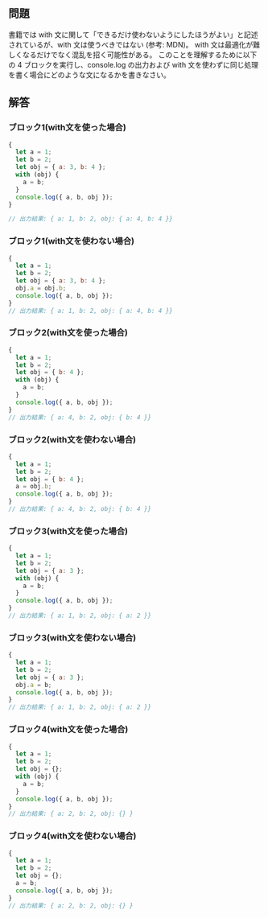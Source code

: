 ## 問題

書籍では with 文に関して「できるだけ使わないようにしたほうがよい」と記述されているが、with 文は使うべきではない (参考: MDN)。
with 文は最適化が難しくなるだけでなく混乱を招く可能性がある。
このことを理解するために以下の 4 ブロックを実行し、console.log の出力および with 文を使わずに同じ処理を書く場合にどのような文になるかを書きなさい。

## 解答

### ブロック1(with文を使った場合)

```javascript
{
  let a = 1;
  let b = 2;
  let obj = { a: 3, b: 4 };
  with (obj) {
    a = b;
  }
  console.log({ a, b, obj });
}

// 出力結果: { a: 1, b: 2, obj: { a: 4, b: 4 }}
```

### ブロック1(with文を使わない場合)

```javascript
{
  let a = 1;
  let b = 2;
  let obj = { a: 3, b: 4 };
  obj.a = obj.b;
  console.log({ a, b, obj });
}
// 出力結果: { a: 1, b: 2, obj: { a: 4, b: 4 }}
```

### ブロック2(with文を使った場合)

```javascript
{
  let a = 1;
  let b = 2;
  let obj = { b: 4 };
  with (obj) {
    a = b;
  }
  console.log({ a, b, obj });
}
// 出力結果: { a: 4, b: 2, obj: { b: 4 }}
```

### ブロック2(with文を使わない場合)

```javascript
{
  let a = 1;
  let b = 2;
  let obj = { b: 4 };
  a = obj.b;
  console.log({ a, b, obj });
}
// 出力結果: { a: 4, b: 2, obj: { b: 4 }}
```

### ブロック3(with文を使った場合)

```javascript
{
  let a = 1;
  let b = 2;
  let obj = { a: 3 };
  with (obj) {
    a = b;
  }
  console.log({ a, b, obj });
}
// 出力結果: { a: 1, b: 2, obj: { a: 2 }}
```

### ブロック3(with文を使わない場合)

```javascript
{
  let a = 1;
  let b = 2;
  let obj = { a: 3 };
  obj.a = b;
  console.log({ a, b, obj });
}
// 出力結果: { a: 1, b: 2, obj: { a: 2 }}
```

### ブロック4(with文を使った場合)

```javascript
{
  let a = 1;
  let b = 2;
  let obj = {};
  with (obj) {
    a = b;
  }
  console.log({ a, b, obj });
}
// 出力結果: { a: 2, b: 2, obj: {} }
```

### ブロック4(with文を使わない場合)

```javascript
{
  let a = 1;
  let b = 2;
  let obj = {};
  a = b;
  console.log({ a, b, obj });
}
// 出力結果: { a: 2, b: 2, obj: {} }
```

